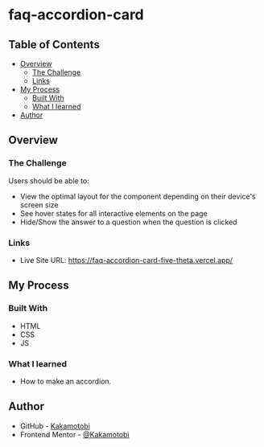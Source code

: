 # faq-accordion-card

## Table of Contents
  - [Overview](#overview)
    - [The Challenge](#the-challenge)
    - [Links](#links)
  - [My Process](#my-process)
    - [Built With](#built-with)
    - [What I learned](#what-i-learned)
  - [Author](#author)

## Overview
### The Challenge
Users should be able to:
- View the optimal layout for the component depending on their device's screen size
- See hover states for all interactive elements on the page
- Hide/Show the answer to a question when the question is clicked
### Links
  - Live Site URL: https://faq-accordion-card-five-theta.vercel.app/

## My Process
### Built With
- HTML
- CSS
- JS
### What I learned
- How to make an accordion.

## Author
- GitHub - [Kakamotobi](https://github.com/Kakamotobi)
- Frontend Mentor - [@Kakamotobi](https://www.frontendmentor.io/profile/Kakamotobi)
